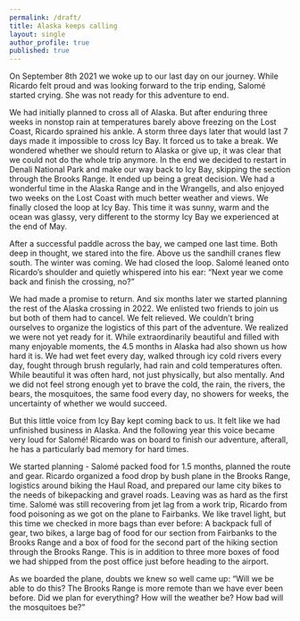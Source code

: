 ```yaml
---
permalink: /draft/
title: Alaska keeps calling
layout: single
author_profile: true
published: true
---
```

On September 8th 2021 we woke up to our last day on our journey. While Ricardo felt proud and was looking forward to the trip ending, Salomé started crying. She was not ready for this adventure to end. 

We had initially planned to cross all of Alaska. But after enduring three weeks in nonstop rain at temperatures barely above freezing on the Lost Coast, Ricardo sprained his ankle. A storm three days later that would last 7 days made it impossible to cross Icy Bay. It forced us to take a break. We wondered whether we should return to Alaska or give up, it was clear that we could not do the whole trip anymore. In the end we decided to restart in Denali National Park and make our way back to Icy Bay, skipping the section through the Brooks Range. It ended up being a great decision. We had a wonderful time in the Alaska Range and in the Wrangells, and also enjoyed two weeks on the Lost Coast with much better weather and views. We finally closed the loop at Icy Bay. This time it was sunny, warm and the ocean was glassy, very different to the stormy Icy Bay we experienced at the end of May.

After a successful paddle across the bay, we camped one last time. Both deep in thought, we stared into the fire. Above us the sandhill cranes flew south. The winter was coming. We had closed the loop. Salomé leaned onto Ricardo’s shoulder and quietly whispered into his ear: “Next year we come back and finish the crossing, no?” 

We had made a promise to return. And six months later we started planning the rest of the Alaska crossing in 2022. We enlisted two friends to join us but both of them had to cancel. We felt relieved. We couldn’t bring ourselves to organize the logistics of this part of the adventure. We realized we were not yet ready for it. While extraordinarily beautiful and filled with many enjoyable moments, the 4.5 months in Alaska had also shown us how hard it is. We had wet feet every day, walked through icy cold rivers every day, fought through brush regularly, had rain and cold temperatures often. While beautiful it was often hard, not just physically, but also mentally. And we did not feel strong enough yet to brave the cold, the rain, the rivers, the bears, the mosquitoes, the same food every day, no showers for weeks, the uncertainty of whether we would succeed.

But this little voice from Icy Bay kept coming back to us. It felt like we had unfinished business in Alaska. And the following year this voice became very loud for Salomé! Ricardo was on board to finish our adventure, afterall, he has a particularly bad memory for hard times. 

We started planning -  Salomé packed food for 1.5 months, planned the route and gear. Ricardo organized a food drop by bush plane in the Brooks Range, logistics around biking the Haul Road, and prepared our lame city bikes to the needs of bikepacking and gravel roads. Leaving was as hard as the first time. Salomé was still recovering from jet lag from a work trip, Ricardo from food poisoning as we got on the plane to Fairbanks. We like travel light, but this time we checked in more bags than ever before: A backpack full of gear, two bikes, a large bag of food for our section from Fairbanks to the Brooks Range and a box of food for the second part of the hiking section through the Brooks Range. This is in addition to three more boxes of food we had shipped from the post office just before heading to the airport. 

As we boarded the plane, doubts we knew so well came up: “Will we be able to do this? The Brooks Range is more remote than we have ever been before. Did we plan for everything? How will the weather be? How bad will the mosquitoes be?” 

<!-- ![August 4: Ready to leave for McCarthy. We did not think back then that we’d stay in that cabin for two weeks a bit more than a month later.]({{site.baseurl}}/assets/images/2022-02-01/August.jpg)

![Admiring the fall colors from the hill above Chisana. When we arrived, all the blueberry bushes were red and the cottonwood tree yellow. When we left, the winter had arrived.]({{site.baseurl}}/assets/images/2022-02-01/FallColors.JPG)

![Breakfast with our host Arthur and our friend Cat. What you can’t see is the delicious fruit salad that Arthur prepared every morning.]({{site.baseurl}}/assets/images/2022-02-01/breakfast.jpg)

![Arthur is an excellent cook. We never expected to eat so well so far away from civilization. No wonder did we not want to leave, he spoiled us.]({{site.baseurl}}/assets/images/2022-02-01/SalmonStarter.jpg)

![Milling logs for a bridge that the neighbor Vern was building. The trees were felled on the neighboring property.]({{site.baseurl}}/assets/images/2022-02-01/Woodworking.jpg)

![This owl stayed on the property for at least 20 minutes probably on the lookout for mice that we often saw running around in the grass.]({{site.baseurl}}/assets/images/2022-02-01/Owl.JPG)

![When the weather was good, we went on short walks around the cabin.]({{site.baseurl}}/assets/images/2022-02-01/walk.jpg)

![View from the cabin after it snowed overnight. This day the snow melted but two days later, it snowed again and it did not melt anymore. Winter had arrived. ]({{site.baseurl}}/assets/images/2022-02-01/snow.jpg)

![The flights were spectacular! We feel so lucky to have had the opportunity to fly with Arthur.]({{site.baseurl}}/assets/images/2022-02-01/ViewFlight.JPG)
 -->
